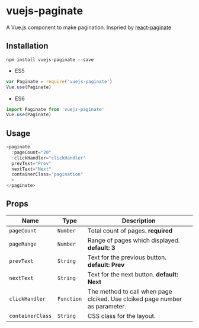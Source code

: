 # vuejs-paginate
A Vue.js component to make pagination.
Inspried by [react-paginate](https://github.com/AdeleD/react-paginate)

## Installation

```
npm install vuejs-paginate --save
```

- ES5
```js
var Paginate = require('vuejs-paginate')
Vue.use(Paginate)
```

- ES6
```js
import Paginate from 'vuejs-paginate'
Vue.use(Paginate)
```

## Usage
```js
<paginate
  :pageCount="20"
  :clickHandler="clickHandler"
  prevText="Prev"
  nextText="Next"
  containerClass="pagination"
  >
</paginate>
```

## Props
| Name | Type | Description |
| --- | --- | --- |
| `pageCount` | `Number` | Total count of pages. **required** |
| `pageRange` | `Number` | Range of pages which displayed. **default: 3** |
| `prevText` | `String` | Text for the previous button. **default: Prev**  |
| `nextText` | `String` | Text for the next button. **default: Next**  |
| `clickHandler` | `Function` | The method to call when page clciked. Use clciked page number as parameter. |
| `containerClass` | `String` | CSS class for the layout. |
